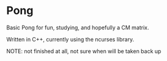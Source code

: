 # Pong
Basic Pong for fun, studying, and hopefully a CM matrix.

Written in C++, currently using the ncurses library.

NOTE: not finished at all, not sure when will be taken back up
